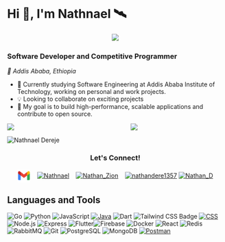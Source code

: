 # Hi 👋, I'm Nathnael 🛰️

<p align="center">
  <img src="https://capsule-render.vercel.app/api?type=waving&color=gradient&height=65&section=footer"/>
</p>
<h3>Software Developer and Competitive Programmer </h3>
<p><i>📍 Addis Ababa, Ethiopia</i></p>

<ul>
<li>
🔭 Currently studying Software Engineering at Addis Ababa Institute of Technology, working on personal and work projects.  
</li>
<li>
💡 Looking to collaborate on exciting projects
</li>
<li>
🎯 My goal is to build high-performance, scalable applications and contribute to open source.
</li>
</ul>

<div style="display: flex; ">
  <img src="https://github-readme-stats-eight-theta.vercel.app/api?username=NathanZlion&show_icons=true&theme=radical&include_all_commits=true&count_private=true" width=400 />
 <img src="https://github-readme-stats-eight-theta.vercel.app/api/top-langs/?username=NathanZlion&layout=compact&langs_count=8&theme=radical" width=300 />  

 </div>

<p align="left"> <img src="https://komarev.com/ghpvc/?username=nathanzlion&label=Profile%20views&color=0e75b6&style=flat" alt="Nathnael Dereje" /> </p>

<h3 align="center">Let's Connect!</h3>
<div align="center">
<a href="mailto:nathandere1357@gmail.com/" target="blank"><img align="center" src="https://raw.githubusercontent.com/github/explore/8f19e4dbbf13418dc1b1d58bb265953553c15a46/topics/gmail/gmail.png" alt="Gmail" height="30" /></a>&nbsp;&nbsp;&nbsp;
<a href="https://www.linkedin.com/in/nathnael-dereje/" target="blank"><img align="center" src="https://raw.githubusercontent.com/rahuldkjain/github-profile-readme-generator/master/src/images/icons/Social/linked-in-alt.svg" alt="Nathnael" height="27" /></a>&nbsp;&nbsp;&nbsp;
<a href="https://leetcode.com/Nathan_Zion/" target="blank"><img align="center" src="https://raw.githubusercontent.com/rahuldkjain/github-profile-readme-generator/master/src/images/icons/Social/leet-code.svg" alt="Nathan_Zion" height="30" /></a>&nbsp;&nbsp;&nbsp;
<a href="https://www.hackerrank.com/profile/nathandere1357" target="blank"><img align="center" src="https://raw.githubusercontent.com/rahuldkjain/github-profile-readme-generator/master/src/images/icons/Social/hackerrank.svg" alt="nathandere1357" height="30" /></a>   
<a href="https://codeforces.com/profile/Nathan_D" target="blank"><img align="center" src="https://raw.githubusercontent.com/rahuldkjain/github-profile-readme-generator/master/src/images/icons/Social/codeforces.svg" alt="Nathan_D" height="30" /></a>
</div>


## Languages and Tools

![Go](https://img.shields.io/badge/Go-00ADD8?logo=go&logoColor=fff&style=for-the-badge)
![Python](https://img.shields.io/badge/Python-3776AB?logo=python&logoColor=fff&style=for-the-badge)
![JavaScript](https://img.shields.io/badge/JavaScript-F7DF1E?logo=javascript&logoColor=000&style=for-the-badge)
[![Java](https://img.shields.io/badge/-Java-007396?&style=for-the-badge&logo=java&logoColor=white)](#) 
![Dart](https://img.shields.io/badge/Dart-0175C2?logo=dart&logoColor=fff&style=for-the-badge)
![Tailwind CSS Badge](https://img.shields.io/badge/Tailwind%20CSS-06B6D4?logo=tailwindcss&logoColor=fff&style=for-the-badge)
[![CSS](https://img.shields.io/badge/-CSS-1572B6?style=for-the-badge&logo=css3&logoColor=white)](#)
![Node.js](https://img.shields.io/badge/Node.js-5FA04E?logo=nodedotjs&logoColor=fff&style=for-the-badge)
![Express](https://img.shields.io/badge/Express-000?logo=express&logoColor=fff&style=for-the-badge)
![Flutter](https://img.shields.io/badge/Flutter-02569B?logo=flutter&logoColor=fff&style=for-the-badge)![Firebase](https://img.shields.io/badge/Firebase-DD2C00?logo=firebase&logoColor=fff&style=for-the-badge)
![Docker](https://img.shields.io/badge/Docker-2496ED?logo=docker&logoColor=fff&style=for-the-badge)
![React](https://img.shields.io/badge/React-61DAFB?logo=react&logoColor=000&style=for-the-badge)
![Redis](https://img.shields.io/badge/Redis-FF4438?logo=redis&logoColor=fff&style=for-the-badge)
![RabbitMQ](https://img.shields.io/badge/RabbitMQ-F60?logo=rabbitmq&logoColor=fff&style=for-the-badge)
![Git](https://img.shields.io/badge/Git-F05032?logo=git&logoColor=fff&style=for-the-badge)
![PostgreSQL](https://img.shields.io/badge/PostgreSQL-4169E1?logo=postgresql&logoColor=fff&style=for-the-badge)
![MongoDB](https://img.shields.io/badge/MongoDB-47A248?logo=mongodb&logoColor=fff&style=for-the-badge)
[![Postman](https://img.shields.io/badge/-Postman-FF6C37?style=for-the-badge&logo=postman&logoColor=white)](#)


